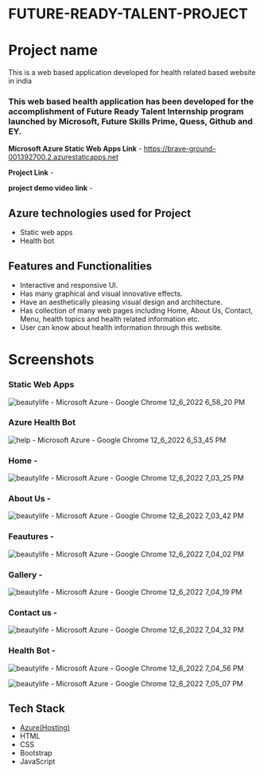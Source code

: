 # FUTURE-READY-TALENT-PROJECT
# Project name 

This is a web based application developed for health related based website in india

### This web based health application has been developed for the accomplishment of Future Ready Talent Internship program launched by Microsoft, Future Skills Prime, Quess, Github and EY.

**Microsoft Azure Static Web Apps Link** - https://brave-ground-001392700.2.azurestaticapps.net

**Project Link** - 

**project demo video link** - 

## Azure technologies used for Project

- Static web apps
- Health bot

## Features and Functionalities 

- Interactive and responsive UI.
- Has many graphical and visual innovative effects.
- Have an aesthetically pleasing visual design and architecture.
- Has collection of many web pages including Home, About Us, Contact, Menu, health topics and health related information etc.
- User can know about health information through this website. 

# Screenshots
### Static Web Apps
![beautylife - Microsoft Azure - Google Chrome 12_6_2022 6_58_20 PM](https://user-images.githubusercontent.com/118961279/205925835-201c56f7-a524-4cc7-afa2-650a8f3fae5b.png)

### Azure Health Bot
![help - Microsoft Azure - Google Chrome 12_6_2022 6_53_45 PM](https://user-images.githubusercontent.com/118961279/205925926-4de77fb6-12af-4c5c-acf9-1ac6ed04769b.png)

### Home -
![beautylife - Microsoft Azure - Google Chrome 12_6_2022 7_03_25 PM](https://user-images.githubusercontent.com/118961279/205927245-b6d751d5-d909-49c6-91d6-7067c966fe8a.png)

### About Us -
![beautylife - Microsoft Azure - Google Chrome 12_6_2022 7_03_42 PM](https://user-images.githubusercontent.com/118961279/205927319-68ceeed7-ac98-46f8-8a2c-7e6b0da18e62.png)

### Feautures -
![beautylife - Microsoft Azure - Google Chrome 12_6_2022 7_04_02 PM](https://user-images.githubusercontent.com/118961279/205927366-505152f2-0ec8-4327-a349-12d2f77407c4.png)

### Gallery -
![beautylife - Microsoft Azure - Google Chrome 12_6_2022 7_04_19 PM](https://user-images.githubusercontent.com/118961279/205927605-a0c82e17-0964-45f9-9f16-be1f99013d14.png)

### Contact us -
![beautylife - Microsoft Azure - Google Chrome 12_6_2022 7_04_32 PM](https://user-images.githubusercontent.com/118961279/205927708-1642ed47-f67a-49f5-addf-8ab7618084b9.png)

### Health Bot -
![beautylife - Microsoft Azure - Google Chrome 12_6_2022 7_04_56 PM](https://user-images.githubusercontent.com/118961279/205927857-2e51c0b5-823d-4082-bd29-a884345d98db.png)

![beautylife - Microsoft Azure - Google Chrome 12_6_2022 7_05_07 PM](https://user-images.githubusercontent.com/118961279/205927879-c0d364ec-9dd8-4027-8a53-b7a2b69346a3.png)

## Tech Stack 

- [Azure(Hosting)](https://azure.microsoft.com/en-in/features/azure-portal/)
- HTML
- CSS
- Bootstrap
- JavaScript

